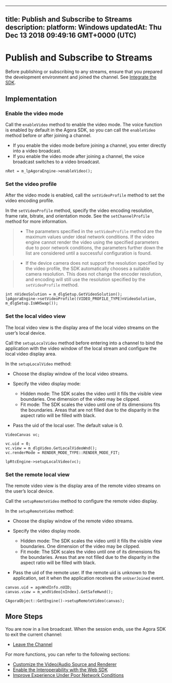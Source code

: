 
---
title: Publish and Subscribe to Streams
description: 
platform: Windows
updatedAt: Thu Dec 13 2018 09:49:16 GMT+0000 (UTC)
---
# Publish and Subscribe to Streams
Before publishing or subscribing to any streams, ensure that you prepared the development environment and joined the channel. See [Integrate the SDK](../../en/Interactive%20Broadcast/windows_video.md).

## Implementation
### Enable the video mode
Call the <code>enableVideo</code> method to enable the video mode. The voice function is enabled by default in the Agora SDK, so you can call the <code>enableVideo</code> method before or after joining a channel.

-   If you enable the video mode before joining a channel, you enter directly into a video broadcast.
-   If you enable the video mode after joining a channel, the voice broadcast switches to a video broadcast.


```
nRet = m_lpAgoraEngine->enableVideo();
```

### Set the video profile
After the video mode is enabled, call the <code>setVideoProfile</code> method to set the video encoding profile.

In the <code>setVideoProfile</code> method, specify the video encoding resolution, frame rate, bitrate, and orientation mode. See the <code>setChannelProfile</code> method for more information.

> -   The parameters specified in the <code>setVideoProfile</code> method are the maximum values under ideal network conditions. If the video engine cannot render the video using the specified parameters due to poor network conditions, the parameters further down the list are considered until a successful configuration is found.

> -   If the device camera does not support the resolution specified by the video profile, the SDK automatically chooses a suitable camera resolution. This does not change the encoder resolution, and encoding will still use the resolution specified by the <code>setVideoProfile</code> method.


```
int nVideoSolution = m_dlgSetup.GetVideoSolution();
lpAgoraEngine->setVideoProfile((VIDEO_PROFILE_TYPE)nVideoSolution, m_dlgSetup.IsWHSwap());
```

### Set the local video view 
The local video view is the display area of the local video streams on the user’s local device.

Call the <code>setupLocalVideo</code> method before entering into a channel to bind the application with the video window of the local stream and configure the local video display area.

In the <code>setupLocalVideo</code> method:

-   Choose the display window of the local video streams.

-   Specify the video display mode:

    -   Hidden mode: The SDK scales the video until it fills the visible view boundaries. One dimension of the video may be clipped.
    -   Fit mode: The SDK scales the video until one of its dimensions fits the boundaries. Areas that are not filled due to the disparity in the aspect ratio will be filled with black.

-   Pass the uid of the local user. The default value is 0.


```
VideoCanvas vc;

vc.uid = 0;
vc.view = m_dlgVideo.GetLocalVideoWnd();
vc.renderMode = RENDER_MODE_TYPE::RENDER_MODE_FIT;

lpRtcEngine->setupLocalVideo(vc);
```


### Set the remote local view
The remote video view is the display area of the remote video streams on the user’s local device.

Call the <code>setupRemoteVideo</code> method to configure the remote video display.

In the <code>setupRemoteVideo</code> method:

-   Choose the display window of the remote video streams.

-   Specify the video display mode.

    -   Hidden mode: The SDK scales the video until it fills the visible view boundaries. One dimension of the video may be clipped.
    -   Fit mode: The SDK scales the video until one of its dimensions fits the boundaries. Areas that are not filled due to the disparity in the aspect ratio will be filled with black.

-   Pass the uid of the remote user. If the remote uid is unknown to the application, set it when the application receives the <code>onUserJoined</code> event.


```
canvas.uid = agvWndInfo.nUID;
canvas.view = m_wndVideo[nIndex].GetSafeHwnd();

CAgoraObject::GetEngine()->setupRemoteVideo(canvas);
```

## More Steps
You are now in a live broadcast. When the session ends, use the Agora SDK to exit the current channel:

- [Leave the Channel](../../en/Interactive%20Broadcast/leave_windows.md)

For more functions, you can refer to the following sections:

- [Customize the Video/Audio Source and Renderer](../../en/Interactive%20Broadcast/custom_video_windows.md)
- [Enable the Interoperability with the Web SDK](../../en/Interactive%20Broadcast/interop_windows.md)
- [Improve Experience Under Poor Network Conditions](../../en/Interactive%20Broadcast/fallback_windows.md)
